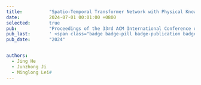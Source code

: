 ```yaml
---
title:          "Spatio-Temporal Transformer Network with Physical Knowledge Distillation for Weather Forecasting"
date:           2024-07-01 00:01:00 +0800
selected:       true
pub:            "Proceedings of the 33rd ACM International Conference on Information and Knowledge Management (CIKM '24)"
pub_last:       ' <span class="badge badge-pill badge-publication badge-success">Full Research Paper</span>'
pub_date:       "2024"


authors:
  - Jing He
  - Junzhong Ji
  - Minglong Lei#
---
```

